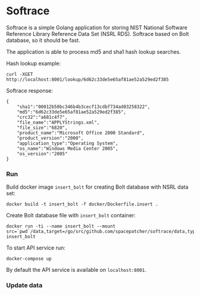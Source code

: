 # Softrace 

Softrace is a simple Golang application for storing NIST National Software Reference Library Reference Data Set (NSRL RDS). Softrace based on Bolt database, so it should be fast.

The application is able to process md5 and sha1 hash lookup searches.

Hash lookup example:
```
curl -XGET http://localhost:8001/lookup/6d62c33de5e65af81ae52a529ed2f385
```

Softrace response:
```
{
    "sha1":"00012b50bc346b4b3cecf13cdbf734ad03258322",
    "md5":"6d62c33de5e65af81ae52a529ed2f385",
    "crc32":"a681c4f7",
    "file_name":"APPLYStrings.xml",
    "file_size":"6820",
    "product_name":"Microsoft Office 2000 Standard",
    "product_version":"2000",
    "application_type":"Operating System",
    "os_name":"Windows Media Center 2005",
    "os_version":"2005"
}
```

### Run

Build docker image `insert_bolt` for creating Bolt database with NSRL data set:
```
docker build -t insert_bolt -f docker/Dockerfile.insert .
```

Create Bolt database file with `insert_bolt` container:
```
docker run -ti --name insert_bolt --mount src=`pwd`/data,target=/go/src/github.com/spacepatcher/softrace/data,type=bind insert_bolt
```

To start API service run:
```
docker-compose up
```

By default the API service is available on `localhost:8001`.


### Update data

